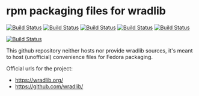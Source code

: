 # rpm packaging files for wradlib

[![Build Status](https://badges.herokuapp.com/travis/ARPA-SIMC/python-wradlib-rpm?branch=master&env=DOCKER_IMAGE=centos:7&label=centos7)](https://travis-ci.org/ARPA-SIMC/python-wradlib-rpm)
[![Build Status](https://badges.herokuapp.com/travis/ARPA-SIMC/python-wradlib-rpm?branch=master&env=DOCKER_IMAGE=centos:8&label=centos8)](https://travis-ci.org/ARPA-SIMC/python-wradlib-rpm)
[![Build Status](https://badges.herokuapp.com/travis/ARPA-SIMC/python-wradlib-rpm?branch=master&env=DOCKER_IMAGE=fedora:30&label=fedora30)](https://travis-ci.org/ARPA-SIMC/python-wradlib-rpm)
[![Build Status](https://badges.herokuapp.com/travis/ARPA-SIMC/python-wradlib-rpm?branch=master&env=DOCKER_IMAGE=fedora:31&label=fedora31)](https://travis-ci.org/ARPA-SIMC/python-wradlib-rpm)
[![Build Status](https://badges.herokuapp.com/travis/ARPA-SIMC/python-wradlib-rpm?branch=master&env=DOCKER_IMAGE=fedora:rawhide&label=fedorarawhide)](https://travis-ci.org/ARPA-SIMC/python-wradlib-rpm)

[![Build Status](https://copr.fedorainfracloud.org/coprs/simc/stable/package/python-wradlib/status_image/last_build.png)](https://copr.fedorainfracloud.org/coprs/simc/stable/package/python-wradlib/)


This github repository neither hosts nor provide wradlib sources, it's meant to
host (unofficial) convenience files for Fedora packaging.

Official urls for the project:
 * https://wradlib.org/
 * https://github.com/wradlib/
